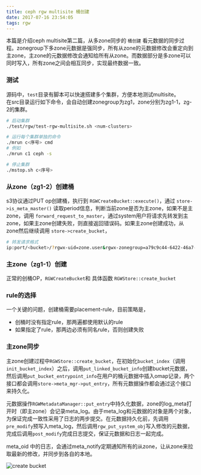 ```yaml
---
title: ceph rgw multisite 桶创建
date: 2017-07-16 23:54:05
tags: rgw
---
```


本篇是介绍ceph multisite第二篇，从多zone同步的 `桶创建` 看元数据的同步过程。zonegroup下多zone元数据是强同步，所有从zone的元数据修改会重定向到主zone，主zone的元数据修改会通知给所有从zone。而数据部分是多zone可以同时写入，所有zone之间会相互同步，实现最终数据一致。

<!-- more -->

### 测试

源码中，`test`目录有脚本可以快速搭建多个集群，方便本地测试multisite。  
在src目录运行如下命令，会自动创建zonegroup为zg1，zone分别为zg1-1，zg-2的集群。

```bash
# 启动集群
./test/rgw/test-rgw-multisite.sh <num-clusters>

# 运行每个集群单独的命令
./mrun c<序号> cmd
# 例如
./mrun c1 ceph -s

# 停止集群
./mstop.sh c<序号>
```

### 从zone（zg1-2）创建桶

s3协议通过PUT op创建桶，执行到 `RGWCreateBucket::execute()`，通过 `store->is_meta_master()` 读取period信息，判断当前zone是否为主zone，如果不是主zone，调用 `forward_request_to_master`，通过system用户将请求先转发到主zone，如果主zone创建失败，则直接返回错误码。如果主zone创建成功，从zone然后继续调用 `store->create_bucket`，


```bash
# 转发请求格式
ip:port/<bucket>/?rgwx-uid=zone.user&rgwx-zonegroup=a79c9c44-6422-46a7-b778-74ba9ee47c6d
```

### 主zone（zg1-1）创建

正常的创桶OP，`RGWCreateBucket`和 具体函数 `RGWStore::create_bucket`

### rule的选择

一个关键的问题，创建桶需要placement-rule，目前策略是，
* 创桶时没有指定rule，那两遍都使用默认的rule
* 如果指定了rule，那两边必须有同名rule，否则创建失败


### 主zone同步

主zone创建过程中`RGWStore::create_bucket`，在初始化`bucket_index`（调用`init_bucket_index`）之后，调用`put_linked_bucket_info`创建bucket元数据，然后调用`put_bucket_entrypoint_info`在用户的桶元数据中插入omap记录，两个接口都会调用`store->meta_mgr->put_entry`，所有元数据操作都会通过这个接口来持久化。

元数据操作`RGWMetadataManager::put_entry`中持久化数据，zone的log_meta打开时（即主zone）会记录meta_log。由于meta_log和元数据的对象是两个对象，为保证完成一致性采用了日志的两步提交。在元数据持久化前，先调用`pre_modify`预写入meta_log，然后调用`rgw_put_system_obj`写入修改的元数据，完成后调用`post_modify`完成日志提交，保证元数据和日志一起完成。

meta_oid 中的日志，会通过meta_notify定期通知所有的从zone，让从zone来拉取最新的修改，并同步到各自的本地。


![create bucket](/images/2017-07-06-create_bucket.png)


